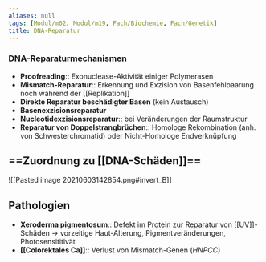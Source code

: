 ```yaml
---
aliases: null
tags: [Modul/m02, Modul/m19, Fach/Biochemie, Fach/Genetik]
title: DNA-Reparatur
---
```

### DNA-Reparaturmechanismen
- **Proofreading**:: Exonuclease-Aktivität einiger Polymerasen
- **Mismatch-Reparatur**:: Erkennung und Exzision von Basenfehlpaarung noch während der [[Replikation]]
- **Direkte Reparatur beschädigter Basen** (kein Austausch)
- **Basenexzisionsreparatur**
- **Nucleotidexzisionsreparatur**:: bei Veränderungen der Raumstruktur
- **Reparatur von Doppelstrangbrüchen**:: Homologe Rekombination (anh. von Schwesterchromatid) oder Nicht-Homologe Endverknüpfung

## ==Zuordnung zu [[DNA-Schäden]]==
![[Pasted image 20210603142854.png#invert_B]]

## Pathologien
- **Xeroderma pigmentosum**:: Defekt im Protein zur Reparatur von [[UV]]-Schäden → vorzeitige Haut-Alterung, Pigmentveränderungen, Photosensititivät
- **[[Colorektales Ca]]**:: Verlust von Mismatch-Genen (*HNPCC*)